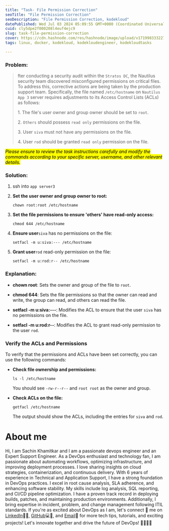 ```yaml
---
title: "Task- File Permission Correction"
seoTitle: "File Permission Correction"
seoDescription: "File Permission Correction, kodekloud"
datePublished: Wed Jul 03 2024 05:09:55 GMT+0000 (Coordinated Universal Time)
cuid: cly5dpe2f000208l4euf4ejc9
slug: task-file-permission-correction
cover: https://cdn.hashnode.com/res/hashnode/image/upload/v1719983332271/95ad66a7-cdfd-4125-bb0d-a602a7ba8fbf.png
tags: linux, docker, kodekloud, kodekloudengineer, kodekloudtasks

---
```


### Problem:

> fter conducting a security audit within the `Stratos DC`, the Nautilus security team discovered misconfigured permissions on critical files. To address this, corrective actions are being taken by the production support team. Specifically, the file named `/etc/hostname` on `Nautilus App 3` server requires adjustments to its Access Control Lists (ACLs) as follows:
> 
> 1\. The file's user owner and group owner should be set to `root`.
> 
> 2\. `Others` should possess `read only` permissions on the file.
> 
> 3\. User `siva` must not have any permissions on the file.
> 
> 4\. User `rod` should be granted `read only` permission on the file.

*<mark>Please ensure to review the task instructions carefully and modify the commands according to your specific server, username, and other relevant details.</mark>*

### Solution:

1. ssh into `app server3`
    
2. **Set the user owner and group owner to root:**
    
    ```plaintext
    chown root:root /etc/hostname
    ```
    
3. **Set the file permissions to ensure 'others' have read-only access:**
    
    ```plaintext
    chmod 644 /etc/hostname
    ```
    
4. **Ensure user**`siva` has no permissions on the file:
    
    ```plaintext
    setfacl -m u:siva:--- /etc/hostname
    ```
    
5. **Grant user**`rod` read-only permission on the file:
    
    ```plaintext
    setfacl -m u:rod:r-- /etc/hostname
    ```
    

### Explanation:

* **chown root**: Sets the owner and group of the file to `root`.
    
* **chmod 644**: Sets the file permissions so that the owner can read and write, the group can read, and others can read the file.
    
* **setfacl -m u:siva:---**: Modifies the ACL to ensure that the user `siva` has no permissions on the file.
    
* **setfacl -m u:rod:r--**: Modifies the ACL to grant read-only permission to the user `rod`.
    

### Verify the ACLs and Permissions

To verify that the permissions and ACLs have been set correctly, you can use the following commands:

* **Check file ownership and permissions:**
    
    ```plaintext
    ls -l /etc/hostname
    ```
    
    You should see `-rw-r--r--` and `root root` as the owner and group.
    
* **Check ACLs on the file:**
    
    ```plaintext
    getfacl /etc/hostname
    ```
    
    The output should show the ACLs, including the entries for `siva` and `rod`.
    

# About me

Hi, I am Sachin Khamitkar and I am a passionate devops engineer and an Expert Support Engineer. As a DevOps enthusiast and technology fan, I am passionate about automating workflows, optimizing infrastructure, and improving deployment processes. I love sharing insights on cloud strategies, containerization, and continuous delivery. With 6 years of experience in Technical and Application Support, I have a strong foundation in DevOps practices. I excel in root cause analysis, SLA adherence, and enhancing software stability. My skills include log analysis, SQL reporting, and CI/CD pipeline optimization. I have a proven track record in deploying builds, patches, and maintaining production environments. Additionally, I bring expertise in incident, problem, and change management following ITIL standards. If you're as excited about DevOps as I am, let's connect 🌟 me on [LinkedIn](https://www.linkedin.com/in/sachin-khamitkar)🔗💼, [GitHub](https://github.com/sachin-2-github)💻🔗, and [Email](mailto:sachin.bmp@gmail.com)📧 for more tech tips, tutorials, and exciting projects! Let's innovate together and drive the future of DevOps! 🚀👩‍💻💡